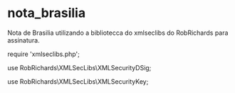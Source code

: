# nota_brasilia
Nota de Brasilia utilizando a bibliotecca do xmlseclibs do RobRichards para assinatura.

require 'xmlseclibs.php';

use RobRichards\XMLSecLibs\XMLSecurityDSig;

use RobRichards\XMLSecLibs\XMLSecurityKey;
